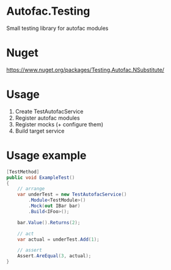 # Autofac.Testing

Small testing library for autofac modules

# Nuget

https://www.nuget.org/packages/Testing.Autofac.NSubstitute/

# Usage

1. Create TestAutofacService
2. Register autofac modules
3. Register mocks (+ configure them)
4. Build target service

# Usage example

```csharp
[TestMethod]
public void ExampleTest()
{
    // arrange
    var underTest = new TestAutofacService()
        .Module<TestModule>()
        .Mock(out IBar bar)
        .Build<IFoo>();

    bar.Value().Returns(2);

    // act
    var actual = underTest.Add(1);

    // assert
    Assert.AreEqual(3, actual);
}
```
